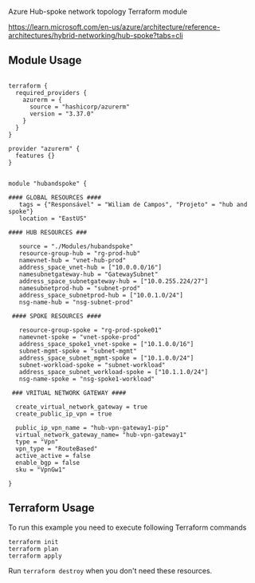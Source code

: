 Azure Hub-spoke network topology Terraform module



https://learn.microsoft.com/en-us/azure/architecture/reference-architectures/hybrid-networking/hub-spoke?tabs=cli


## Module Usage

```hcl

terraform {
  required_providers {
    azurerm = {
      source = "hashicorp/azurerm"
      version = "3.37.0"
    }
  }
}

provider "azurerm" {
  features {}
}


module "hubandspoke" {

#### GLOBAL RESOURCES ####
   tags = {"Responsável" = "Wiliam de Campos", "Projeto" = "hub and spoke"}
   location = "EastUS"

#### HUB RESOURCES ###

   source = "./Modules/hubandspoke"
   resource-group-hub = "rg-prod-hub"
   namevnet-hub = "vnet-hub-prod"
   address_space_vnet-hub = ["10.0.0.0/16"]
   namesubnetgateway-hub = "GatewaySubnet"
   address_space_subnetgateway-hub = ["10.0.255.224/27"]
   namesubnetprod-hub = "subnet-prod"
   address_space_subnetprod-hub = ["10.0.1.0/24"]
   nsg-name-hub = "nsg-subnet-prod"

 #### SPOKE RESOURCES ####

   resource-group-spoke = "rg-prod-spoke01"
   namevnet-spoke = "vnet-spoke-prod"
   address_space_spoke1_vnet-spoke = ["10.1.0.0/16"]
   subnet-mgmt-spoke = "subnet-mgmt"
   address_space_subnet_mgmt-spoke = ["10.1.0.0/24"]
   subnet-workload-spoke = "subnet-workload"
   address_space_subnet_workload-spoke = ["10.1.1.0/24"]
   nsg-name-spoke = "nsg-spoke1-workload"

 ### VRITUAL NETWORK GATEWAY ####

  create_virtual_network_gateway = true
  create_public_ip_vpn = true

  public_ip_vpn_name = "hub-vpn-gateway1-pip"
  virtual_network_gateway_name= "hub-vpn-gateway1"
  type = "Vpn"
  vpn_type = "RouteBased"
  active_active = false
  enable_bgp = false
  sku = "VpnGw1"

}
```

## Terraform Usage

To run this example you need to execute following Terraform commands

```hcl
terraform init
terraform plan
terraform apply
```

Run `terraform destroy` when you don't need these resources.
